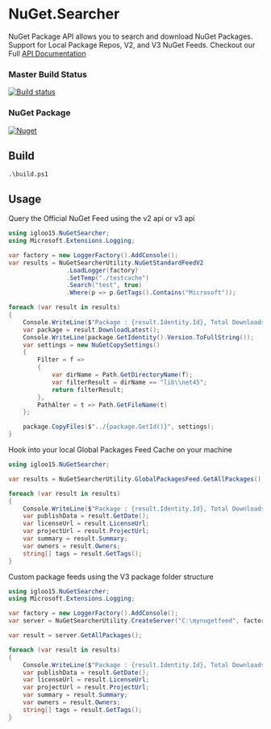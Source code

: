 NuGet.Searcher
===

NuGet Package API allows you to search and download NuGet Packages. Support for Local Package Repos, V2, and V3 NuGet Feeds. Checkout our Full [API Documentation](./docs/Api)

### Master Build Status

[![Build status](https://ci.appveyor.com/api/projects/status/xxgnr7i820m57i57/branch/master?svg=true)](https://ci.appveyor.com/project/igloo15/nuget-searcher)

### NuGet Package

[![Nuget](https://img.shields.io/nuget/vpre/Igloo15.NuGetSearcher.svg?label=Igloo15.NuGetSearcher)](https://www.nuget.org/packages/Igloo15.NuGetSearcher/)

## Build

```
.\build.ps1
```

## Usage

Query the Official NuGet Feed using the v2 api or v3 api
```csharp
using igloo15.NuGetSearcher;
using Microsoft.Extensions.Logging;

var factory = new LoggerFactory().AddConsole();
var results = NuGetSearcherUtility.NuGetStandardFeedV2
                .LoadLogger(factory)
                .SetTemp("./testcache")
                .Search("test", true)
                .Where(p => p.GetTags().Contains("Microsoft"));

foreach (var result in results)
{
    Console.WriteLine($"Package : {result.Identity.Id}, Total Downloads : {result.DownloadCount}");
    var package = result.DownloadLatest();
    Console.WriteLine(package.GetIdentity().Version.ToFullString());
    var settings = new NuGetCopySettings()
    {
        Filter = f =>
        {
            var dirName = Path.GetDirectoryName(f);
            var filterResult = dirName == "lib\\net45";
            return filterResult;
        },
        PathAlter = t => Path.GetFileName(t)
    };

    package.CopyFiles($"../{package.GetId()}", settings);
}
```

Hook into your local Global Packages Feed Cache on your machine
```csharp
using igloo15.NuGetSearcher;

var results = NuGetSearcherUtility.GlobalPackagesFeed.GetAllPackages();

foreach (var result in results)
{
    Console.WriteLine($"Package : {result.Identity.Id}, Total Downloads : {result.DownloadCount}");
    var publishData = result.GetDate();
    var licenseUrl = result.LicenseUrl;
    var projectUrl = result.ProjectUrl;
    var summary = result.Summary;
    var owners = result.Owners;
    string[] tags = result.GetTags();
}
```

Custom package feeds using the V3 package folder structure
```csharp
using igloo15.NuGetSearcher;
using Microsoft.Extensions.Logging;

var factory = new LoggerFactory().AddConsole();
var server = NuGetSearcherUtility.CreateServer("C:\mynugetfeed", factory);

var result = server.GetAllPackages();

foreach (var result in results)
{
    Console.WriteLine($"Package : {result.Identity.Id}, Total Downloads : {result.DownloadCount}");
    var publishData = result.GetDate();
    var licenseUrl = result.LicenseUrl;
    var projectUrl = result.ProjectUrl;
    var summary = result.Summary;
    var owners = result.Owners;
    string[] tags = result.GetTags();
}
```
